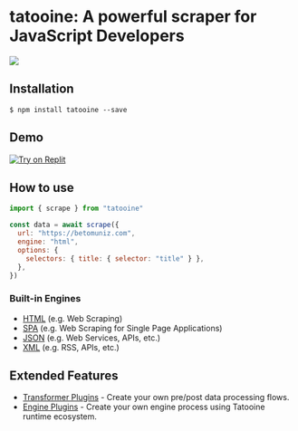 # tatooine: A powerful scraper for JavaScript Developers

<!-- [![Build Status](https://travis-ci.org/obetomuniz/tatooine.svg?branch=main)](https://travis-ci.org/obetomuniz/tatooine)
[![codecov](https://codecov.io/gh/obetomuniz/tatooine/branch/main/graph/badge.svg)](https://codecov.io/gh/obetomuniz/tatooine) -->

<img src="https://cloud.githubusercontent.com/assets/1680157/17003290/a47ea06a-4ea5-11e6-8fc0-c36988534226.png" />

## Installation

```ssh
$ npm install tatooine --save
```

## Demo

[![Try on Replit](https://camo.githubusercontent.com/56417b1780ddc0e04d7c9ce2e4041a437a25aeaa898473a75695723e88a9d043/68747470733a2f2f7265706c2d62616467652e6a616a6f6f73616d2e7265706c2e636f2f7472792e706e67)](https://replit.com/@obetomuniz/Tatooine-in-Action?v=1#index.js)

## How to use

```js
import { scrape } from "tatooine"

const data = await scrape({
  url: "https://betomuniz.com",
  engine: "html",
  options: {
    selectors: { title: { selector: "title" } },
  },
})
```

### Built-in Engines

- [HTML](https://github.com/obetomuniz/tatooine/tree/main/docs/engines/HTML.md) (e.g. Web Scraping)
- [SPA](https://github.com/obetomuniz/tatooine/tree/main/docs/engines/SPA.md) (e.g. Web Scraping for Single Page Applications)
- [JSON](https://github.com/obetomuniz/tatooine/tree/main/docs/engines/JSON.md) (e.g. Web Services, APIs, etc.)
- [XML](https://github.com/obetomuniz/tatooine/tree/main/docs/engines/XML.md) (e.g. RSS, APIs, etc.)

## Extended Features

- [Transformer Plugins](https://github.com/obetomuniz/tatooine/tree/main/docs/plugins/TRANSFORMER.md) - Create your own pre/post data processing flows.
- [Engine Plugins](https://github.com/obetomuniz/tatooine/tree/main/docs/plugins/ENGINE.md) - Create your own engine process using Tatooine runtime ecosystem.
